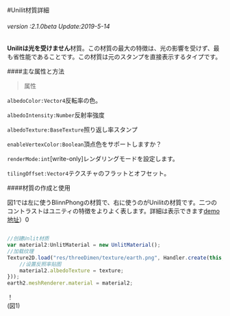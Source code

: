 #Unilit材質詳細

###### *version :2.1.0beta   Update:2019-5-14*

**Unilitは光を受けません**材質。この材質の最大の特徴は、光の影響を受けず、最も省性能であることです。この材質は元のスタンプを直接表示するタイプです。

####主な属性と方法

>属性

`albedoColor:Vector4`反転率の色。

`albedoIntensity:Number`反射率強度

`albedoTexture:BaseTexture`照り返し率スタンプ

`enableVertexColor:Boolean`頂点色をサポートしますか？

`renderMode:int`[write-only]レンダリングモードを設定します。

`tilingOffset:Vector4`テクスチャのフラットとオフセット。

####材質の作成と使用

図1では左に使うBlinnPhongの材質で、右に使うのがUnilitの材質です。二つのコントラストはユニティの特徴をよりよく表します。詳細は表示できます[demo地址](http://localhost/LayaAir2_Auto/%3Chttps://layaair.ldc.layabox.com/demo2/?language=ch&category=3d&group=Material&name=UnlitMaterialDemo%3E)）0


```typescript

//创建Unlit材质
var material2:UnlitMaterial = new UnlitMaterial();
//加载纹理
Texture2D.load("res/threeDimen/texture/earth.png", Handler.create(this, function(texture:Texture2D):void {
    //设置反照率贴图
    material2.albedoTexture = texture;
}));
earth2.meshRenderer.material = material2;
```


！[](img/1.png)<br/>(図1)

